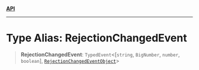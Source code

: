 [**API**](../../../README.md)

***

# Type Alias: RejectionChangedEvent

> **RejectionChangedEvent**: `TypedEvent`\<\[`string`, `BigNumber`, `number`, `boolean`\], [`RejectionChangedEventObject`](../interfaces/RejectionChangedEventObject.md)\>
